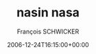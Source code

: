 ---
title: 'nasin nasa'
posts: 1
hash: 't621'
author: 'François SCHWICKER'
date: 2006-12-24T16:15:00+00:00
sources:
  - http://forums.tokipona.org/viewtopic.php%3Ft=621.html
---